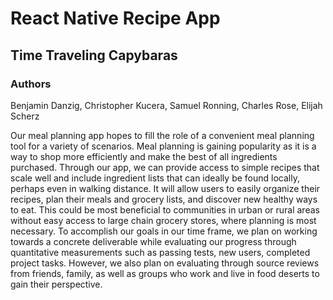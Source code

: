 # React Native Recipe App
## Time Traveling Capybaras
### Authors
Benjamin Danzig, Christopher Kucera, Samuel Ronning, Charles Rose, Elijah Scherz

Our meal planning app hopes to fill the role of a convenient meal planning tool
for a variety of scenarios. Meal planning is gaining popularity as it is a way
to shop more efficiently and make the best of all ingredients purchased.
Through our app, we can provide access to simple recipes that scale well
and include ingredient lists that can ideally be found locally, perhaps
even in walking distance. It will allow users to easily organize their
recipes, plan their meals and grocery lists, and discover new healthy ways
to eat. This could be most beneficial to communities in urban or rural
areas without easy access to large chain grocery stores, where planning
is most necessary. To accomplish our goals in our time frame, we plan on
working towards a concrete deliverable while evaluating our progress through
quantitative measurements such as passing tests, new users, completed project
tasks. However, we also plan on evaluating through source reviews from friends,
family, as well as groups who work and live in food deserts to gain their perspective.
